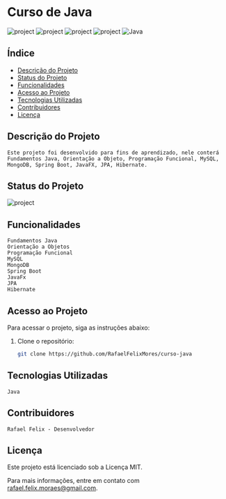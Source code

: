 # Curso de Java
![project](https://img.shields.io/badge/Udemy-EC5252?style=for-the-badge&logo=Udemy&logoColor=white)
![project](https://img.shields.io/badge/Eclipse-2C2255?style=for-the-badge&logo=eclipse&logoColor=white)
![project](https://img.shields.io/badge/Linux-FCC624?style=for-the-badge&logo=linux&logoColor=black)
![project](https://img.shields.io/badge/GIT-E44C30?style=for-the-badge&logo=git&logoColor=white)
![Java](https://img.shields.io/badge/java-%23ED8B00.svg?style=for-the-badge&logo=openjdk&logoColor=white)

## Índice
- [Descrição do Projeto](#descrição-do-projeto)
- [Status do Projeto](#status-do-projeto)
- [Funcionalidades](#funcionalidades)
- [Acesso ao Projeto](#acesso-ao-projeto)
- [Tecnologias Utilizadas](#tecnologias-utilizadas)
- [Contribuidores](#contribuidores)
- [Licença](#licença)

## Descrição do Projeto

    Este projeto foi desenvolvido para fins de aprendizado, nele conterá Fundamentos Java, Orientação a Objeto, Programação Funcional, MySQL, MongoDB, Spring Boot, JavaFX, JPA, Hibernate.

## Status do Projeto
  ![project](https://img.shields.io/badge/Status-in%20progress-yellow)

## Funcionalidades
    Fundamentos Java
    Orientação a Objetos
    Programação Funcional
    MySQL
    MongoDB
    Spring Boot
    JavaFx
    JPA
    Hibernate

## Acesso ao Projeto

Para acessar o projeto, siga as instruções abaixo:

1. Clone o repositório:
   ```bash
   git clone https://github.com/RafaelFelixMores/curso-java
   

## Tecnologias Utilizadas

    Java

## Contribuidores

    Rafael Felix - Desenvolvedor

## Licença

Este projeto está licenciado sob a Licença MIT.

Para mais informações, entre em contato com rafael.felix.moraes@gmail.com.
